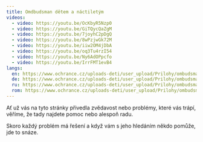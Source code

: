 ```yaml
---
title: Omdbudsman dětem a náctiletým
videos:
  - video: https://youtu.be/OcKbyR5Nzp0
  - video: https://youtu.be/GiTQycQaZgM
  - video: https://youtu.be/7joyhC2pDgQ
  - video: https://youtu.be/8wPzjwGk72M
  - video: https://youtu.be/iiw2OM4jDbA
  - video: https://youtu.be/oq3Tu4rzI54
  - video: https://youtu.be/Ny6AdOPpcfo
  - video: https://youtu.be/IrrFMT1evB4
langs:
  en: https://www.ochrance.cz/uploads-deti/user_upload/Prilohy/ombudsman_detem/Letak_-_Ombudsman_detem__anglictina_.pdf
  de: https://www.ochrance.cz/uploads-deti/user_upload/Prilohy/ombudsman_detem/Letak_-_Ombudsman_detem__nemcina_-_anglicke_logo_.pdf
  ru: https://www.ochrance.cz/uploads-deti/user_upload/Prilohy/ombudsman_detem/Letak_-_Ombudsman_detem__rustina_-_anglicke_logo_.pdf
  rom: https://www.ochrance.cz/uploads-deti/user_upload/Prilohy/ombudsman_detem/Letak_-_Ombudsman_detem__romstina_.pdf
---
```

Ať už vás na tyto stránky přivedla zvědavost nebo problémy, které vás trápí, věříme, že tady najdete pomoc nebo alespoň radu.

Skoro každý problém má řešení a když vám s jeho hledáním někdo pomůže, jde to snáze.
